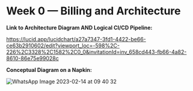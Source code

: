 # Week 0 — Billing and Architecture


**Link to Architecture Diagram AND Logical CI/CD Pipeline:**

https://lucid.app/lucidchart/a27a7347-3fd1-4422-be66-ce63b2910602/edit?viewport_loc=-598%2C-226%2C3328%2C1582%2C0_0&invitationId=inv_658cd443-fb66-4a82-8610-86e75e99028c

**Conceptual Diagram on a Napkin:**


![WhatsApp Image 2023-02-14 at 09 40 32](https://user-images.githubusercontent.com/63907253/218699317-a8b89bfa-8979-4121-853b-16c6a1cb422f.jpeg)
